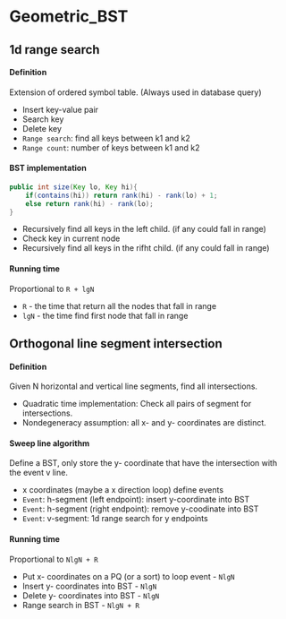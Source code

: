 # Geometric_BST
## 1d range search
#### Definition
Extension of ordered symbol table. (Always used in database query)
- Insert key-value pair
- Search key
- Delete key
- `Range search`: find all keys between k1 and k2
- `Range count`: number of keys between k1 and k2
#### BST implementation
```java
public int size(Key lo, Key hi){
    if(contains(hi)) return rank(hi) - rank(lo) + 1;
    else return rank(hi) - rank(lo);
}
```
- Recursively find all keys in the left child. (if any could fall in range)
- Check key in current node
- Recursively find all keys in the rifht child. (if any could fall in range)
#### Running time
Proportional to `R + lgN`
- `R` - the time that return all the nodes that fall in range
- `lgN` - the time find first node that fall in range

## Orthogonal line segment intersection
#### Definition
Given N horizontal and vertical line segments, find all intersections.
- Quadratic time implementation: Check all pairs of segment for intersections.
- Nondegeneracy assumption: all x- and y- coordinates are distinct.
#### Sweep line algorithm
Define a BST, only store the y- coordinate that have the intersection with the event v line.
- x coordinates (maybe a x direction loop) define events
- `Event`: h-segment (left endpoint): insert y-coordinate into BST
- `Event`: h-segment (right endpoint): remove y-coodinate into BST
- `Event`: v-segment: 1d range search for y endpoints
#### Running time
Proportional to `NlgN + R`
- Put x- coordinates on a PQ (or a sort) to loop event - `NlgN`
- Insert y- coordinates into BST - `NlgN`
- Delete y- coordinates into BST - `NlgN`
- Range search in BST - `NlgN + R`
